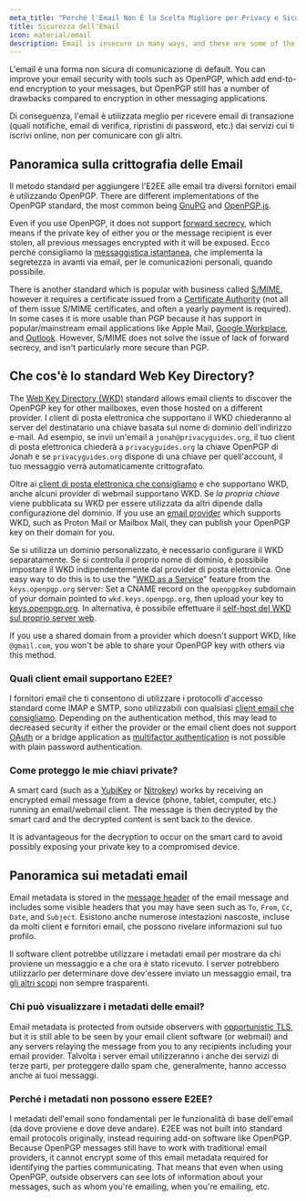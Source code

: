 ```yaml
---
meta_title: "Perché l'Email Non È la Scelta Migliore per Privacy e Sicurezza - Privacy Guides"
title: Sicurezza dell'Email
icon: material/email
description: Email is insecure in many ways, and these are some of the reasons it isn't our top choice for secure communications.
---
```


L'email è una forma non sicura di comunicazione di default. You can improve your email security with tools such as OpenPGP, which add end-to-end encryption to your messages, but OpenPGP still has a number of drawbacks compared to encryption in other messaging applications.

Di conseguenza, l'email è utilizzata meglio per ricevere email di transazione (quali notifiche, email di verifica, ripristini di password, etc.) dai servizi cui ti iscrivi online, non per comunicare con gli altri.

## Panoramica sulla crittografia delle Email

Il metodo standard per aggiungere l'E2EE alle email tra diversi fornitori email è utilizzando OpenPGP. There are different implementations of the OpenPGP standard, the most common being [GnuPG](../encryption.md#gnu-privacy-guard) and [OpenPGP.js](https://openpgpjs.org).

Even if you use OpenPGP, it does not support [forward secrecy](https://en.wikipedia.org/wiki/Forward_secrecy), which means if the private key of either you or the message recipient is ever stolen, all previous messages encrypted with it will be exposed. Ecco perché consigliamo la [messaggistica istantanea](../real-time-communication.md), che implementa la segretezza in avanti via email, per le comunicazioni personali, quando possibile.

There is another standard which is popular with business called [S/MIME](https://en.wikipedia.org/wiki/S/MIME), however it requires a certificate issued from a [Certificate Authority](https://en.wikipedia.org/wiki/Certificate_authority) (not all of them issue S/MIME certificates, and often a yearly payment is required). In some cases it is more usable than PGP because it has support in popular/mainstream email applications like Apple Mail, [Google Workplace](https://support.google.com/a/topic/9061730), and [Outlook](https://support.office.com/article/encrypt-messages-by-using-s-mime-in-outlook-on-the-web-878c79fc-7088-4b39-966f-14512658f480). However, S/MIME does not solve the issue of lack of forward secrecy, and isn't particularly more secure than PGP.

## Che cos'è lo standard Web Key Directory?

The [Web Key Directory (WKD)](https://wiki.gnupg.org/WKD) standard allows email clients to discover the OpenPGP key for other mailboxes, even those hosted on a different provider. I client di posta elettronica che supportano il WKD chiederanno al server del destinatario una chiave basata sul nome di dominio dell'indirizzo e-mail. Ad esempio, se invii un'email a `jonah@privacyguides.org`, il tuo client di posta elettronica chiederà a `privacyguides.org` la chiave OpenPGP di Jonah e se `privacyguides.org` dispone di una chiave per quell'account, il tuo messaggio verrà automaticamente crittografato.

Oltre ai [client di posta elettronica che consigliamo](../email-clients.md) e che supportano WKD, anche alcuni provider di webmail supportano WKD. Se *la propria chiave* viene pubblicata su WKD per essere utilizzata da altri dipende dalla configurazione del dominio. If you use an [email provider](../email.md#openpgp-compatible-services) which supports WKD, such as Proton Mail or Mailbox Mail, they can publish your OpenPGP key on their domain for you.

Se si utilizza un dominio personalizzato, è necessario configurare il WKD separatamente. Se si controlla il proprio nome di dominio, è possibile impostare il WKD indipendentemente dal provider di posta elettronica. One easy way to do this is to use the "[WKD as a Service](https://keys.openpgp.org/about/usage#wkd-as-a-service)" feature from the `keys.openpgp.org` server: Set a CNAME record on the `openpgpkey` subdomain of your domain pointed to `wkd.keys.openpgp.org`, then upload your key to [keys.openpgp.org](https://keys.openpgp.org). In alternativa, è possibile effettuare il [self-host del WKD sul proprio server web](https://wiki.gnupg.org/WKDHosting).

If you use a shared domain from a provider which doesn't support WKD, like `@gmail.com`, you won't be able to share your OpenPGP key with others via this method.

### Quali client email supportano E2EE?

I fornitori email che ti consentono di utilizzare i protocolli d'accesso standard come IMAP e SMTP, sono utilizzabili con qualsiasi [client email che consigliamo](../email-clients.md). Depending on the authentication method, this may lead to decreased security if either the provider or the email client does not support [OAuth](account-creation.md#sign-in-with-oauth) or a bridge application as [multifactor authentication](multi-factor-authentication.md) is not possible with plain password authentication.

### Come proteggo le mie chiavi private?

A smart card (such as a [YubiKey](https://support.yubico.com/hc/articles/360013790259-Using-Your-YubiKey-with-OpenPGP) or [Nitrokey](../security-keys.md#nitrokey)) works by receiving an encrypted email message from a device (phone, tablet, computer, etc.) running an email/webmail client. The message is then decrypted by the smart card and the decrypted content is sent back to the device.

It is advantageous for the decryption to occur on the smart card to avoid possibly exposing your private key to a compromised device.

## Panoramica sui metadati email

Email metadata is stored in the [message header](https://en.wikipedia.org/wiki/Email#Message_header) of the email message and includes some visible headers that you may have seen such as `To`, `From`, `Cc`, `Date`, and `Subject`. Esistono anche numerose intestazioni nascoste, incluse da molti client e fornitori email, che possono rivelare informazioni sul tuo profilo.

Il software client potrebbe utilizzare i metadati email per mostrare da chi proviene un messaggio e a che ora è stato ricevuto. I server potrebbero utilizzarlo per determinare dove dev'essere inviato un messaggio email, tra [gli altri scopi](https://en.wikipedia.org/wiki/Email#Message_header) non sempre trasparenti.

### Chi può visualizzare i metadati delle email?

Email metadata is protected from outside observers with [opportunistic TLS](https://en.wikipedia.org/wiki/Opportunistic_TLS), but it is still able to be seen by your email client software (or webmail) and any servers relaying the message from you to any recipients including your email provider. Talvolta i server email utilizzeranno i anche dei servizi di terze parti, per proteggere dallo spam che, generalmente, hanno accesso anche ai tuoi messaggi.

### Perché i metadati non possono essere E2EE?

I metadati dell'email sono fondamentali per le funzionalità di base dell'email (da dove proviene e dove deve andare). E2EE was not built into standard email protocols originally, instead requiring add-on software like OpenPGP. Because OpenPGP messages still have to work with traditional email providers, it cannot encrypt some of this email metadata required for identifying the parties communicating. That means that even when using OpenPGP, outside observers can see lots of information about your messages, such as whom you're emailing, when you're emailing, etc.
